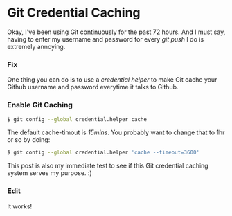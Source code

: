 # Git Credential Caching

Okay, I've been using Git continuously for the past 72 hours. And I must say, having to enter my username and password for every *git push* I do is extremely annoying.

### Fix

One thing you can do is to use a *credential helper* to make Git cache your Github username and password everytime it talks to Github.

### Enable Git Caching

```sh
$ git config --global credential.helper cache
```

The default cache-timout is *15mins*. You probably want to change that to 1hr or so by doing:

```sh
$ git config --global credential.helper 'cache --timeout=3600'
```

This post is also my immediate test to see if this Git credential caching system serves my purpose. :)

### Edit

It works!